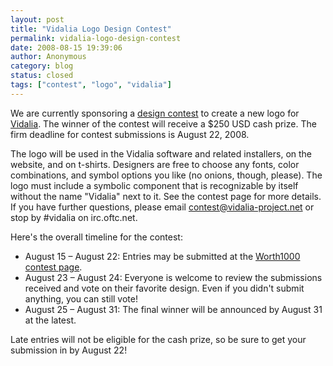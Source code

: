 ```yaml
---
layout: post
title: "Vidalia Logo Design Contest"
permalink: vidalia-logo-design-contest
date: 2008-08-15 19:39:06
author: Anonymous
category: blog
status: closed
tags: ["contest", "logo", "vidalia"]
---
```


We are currently sponsoring a [design contest](http://www.worth1000.com/contest.asp?contest_id=20680) to create a new logo for [Vidalia](http://www.vidalia-project.net). The winner of the contest will receive a \$250 USD cash prize. The firm deadline for contest submissions is August 22, 2008.

The logo will be used in the Vidalia software and related installers, on the website, and on t-shirts. Designers are free to choose any fonts, color combinations, and symbol options you like (no onions, though, please). The logo must include a symbolic component that is recognizable by itself without the name "Vidalia" next to it. See the contest page for more details. If you have further questions, please email [contest@vidalia-project.net](mailto:contest@vidalia-project.net) or stop by \#vidalia on irc.oftc.net.

Here's the overall timeline for the contest:

-   August 15 – August 22: Entries may be submitted at the [Worth1000 contest page](http://www.worth1000.com/contest.asp?contest_id=20680).
-   August 23 – August 24: Everyone is welcome to review the submissions received and vote on their favorite design. Even if you didn't submit anything, you can still vote!
-   August 25 – August 31: The final winner will be announced by August 31 at the latest.

Late entries will not be eligible for the cash prize, so be sure to get your  
 submission in by August 22!
